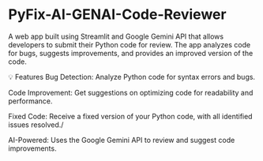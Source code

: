 # PyFix-AI-GENAI-Code-Reviewer
A web app built using Streamlit and Google Gemini API that allows developers to submit their Python code for review. The app analyzes code for bugs, suggests improvements, and provides an improved version of the code.


💡 Features
Bug Detection: Analyze Python code for syntax errors and bugs.

Code Improvement: Get suggestions on optimizing code for readability and performance.

Fixed Code: Receive a fixed version of your Python code, with all identified issues resolved./

AI-Powered: Uses the Google Gemini API to review and suggest code improvements.
